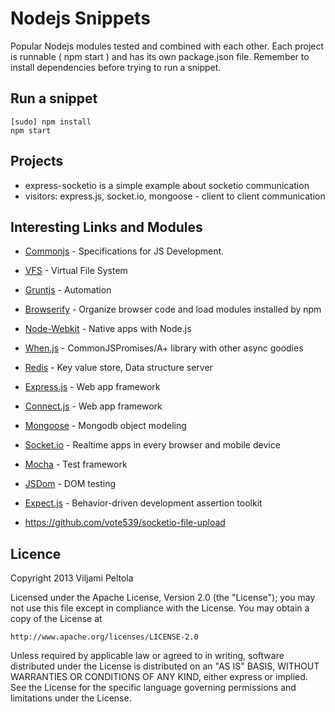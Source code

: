 # Nodejs Snippets

Popular Nodejs modules tested and combined with each other. Each project is runnable ( npm start ) and has its own package.json file. Remember to install dependencies before trying to run a snippet.

## Run a snippet

    [sudo] npm install
    npm start

## Projects

 * express-socketio is a simple example about socketio communication
 * visitors: express.js, socket.io, mongoose - client to client communication

## Interesting Links and Modules

 * [Commonjs](http://www.commonjs.org/) - Specifications for JS Development.
 * [VFS](https://github.com/c9/vfs) - Virtual File System
 * [Gruntjs](http://gruntjs.com/) - Automation
 * [Browserify](https://github.com/substack/node-browserify) - Organize browser code and load modules installed by npm
 * [Node-Webkit](https://github.com/rogerwang/node-webkit) - Native apps with Node.js
 * [When.js](https://github.com/cujojs/when) - CommonJSPromises/A+ library with other async goodies
 * [Redis](http://redis.io/) - Key value store, Data structure server
 * [Express.js](http://expressjs.com/) - Web app framework
 * [Connect.js](https://github.com/senchalabs/Connect) - Web app framework
 * [Mongoose](http://mongoosejs.com/)  - Mongodb object modeling
 * [Socket.io](http://socket.io/) - Realtime apps in every browser and mobile device
 * [Mocha](http://visionmedia.github.io/mocha/) - Test framework
 * [JSDom](https://github.com/tmpvar/jsdom) - DOM testing
 * [Expect.js](https://github.com/LearnBoost/expect.js/) - Behavior-driven development assertion toolkit

 * https://github.com/vote539/socketio-file-upload

## Licence

Copyright 2013  Viljami Peltola

Licensed under the Apache License, Version 2.0 (the "License");
you may not use this file except in compliance with the License.
You may obtain a copy of the License at

    http://www.apache.org/licenses/LICENSE-2.0

Unless required by applicable law or agreed to in writing, software
distributed under the License is distributed on an "AS IS" BASIS,
WITHOUT WARRANTIES OR CONDITIONS OF ANY KIND, either express or implied.
See the License for the specific language governing permissions and
limitations under the License.
